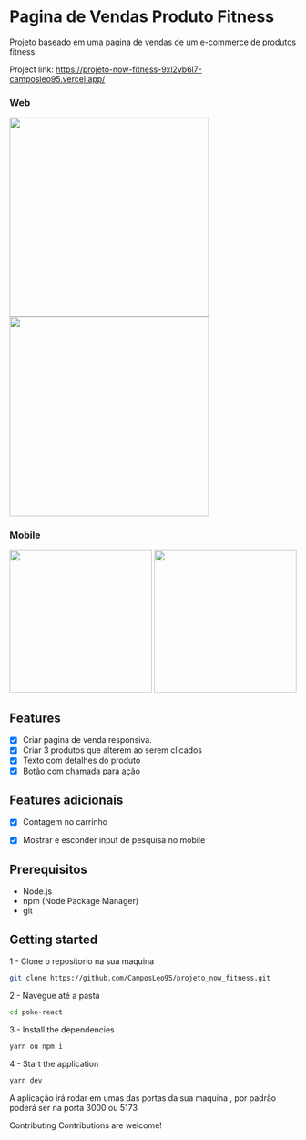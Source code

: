 # Pagina de Vendas Produto Fitness


Projeto baseado em uma pagina de vendas de um e-commerce de produtos fitness.

Project link: https://projeto-now-fitness-9xl2vb6l7-camposleo95.vercel.app/

### Web

 <img src="https://github.com/CamposLeo95/projeto_now_fitness/assets/98062615/3aed638d-c703-4e53-adcf-29f4babadbf7" width="350px" />
 <img src="https://github.com/CamposLeo95/projeto_now_fitness/assets/98062615/a820e553-43ff-4f4c-b04f-23eb04cbfe32" width="350px" />

### Mobile

<img src="https://github.com/CamposLeo95/projeto_now_fitness/assets/98062615/05fba3d4-fd6d-44cb-b09b-6bc6cb4ea67c" width="250px" />
<img src="https://github.com/CamposLeo95/projeto_now_fitness/assets/98062615/8e5569d4-622f-4223-b8e9-998ef5f86a06" width="250px" />
 

## Features
- [x] Criar pagina de venda responsiva.
- [x] Criar 3 produtos que alterem ao serem clicados
- [x] Texto com detalhes do produto
- [x] Botão com chamada para ação
      
## Features adicionais
- [x] Contagem no carrinho
- [x] Mostrar e esconder input de pesquisa no mobile
 

## Prerequisitos

- Node.js
- npm (Node Package Manager)
- git

## Getting started

1 - Clone o repositorio na sua maquina
```bash
git clone https://github.com/CamposLeo95/projeto_now_fitness.git
```
2 - Navegue até a pasta 
```bash
cd poke-react
```

3 - Install the dependencies
```bash
yarn ou npm i
```
4 - Start the application
```bash
yarn dev
```
A aplicação irá rodar em umas das portas da sua maquina , por padrão poderá ser na porta 3000 ou 5173

Contributing
Contributions are welcome!
